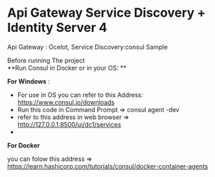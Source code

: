 # Api Gateway Service Discovery + Identity Server 4 
Api Gateway : Ocelot, Service Discovery:consul Sample

Before running The project  
**Run Consul in Docker or in your OS:   **

  **For Windows** :
  - For use in OS you can refer to this Address: https://www.consul.io/downloads
  - Run this code in Command Prompt => consul agent -dev
  - refer to this address in web browser => http://127.0.0.1:8500/ui/dc1/services
  - 
 **For Docker**
 
 you can folow this address => https://learn.hashicorp.com/tutorials/consul/docker-container-agents
 
 

